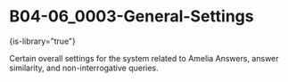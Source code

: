 # B04-06_0003-General-Settings

{is-library="true"}

<snippet id="B04-06_0003-General-Settings_snippet">

 Certain overall settings for the system related to Amelia Answers, answer similarity, and non-interrogative queries.

</snippet>